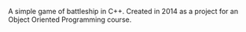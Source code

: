 A simple game of battleship in C++. Created in 2014 as a project for an Object Oriented Programming course.
